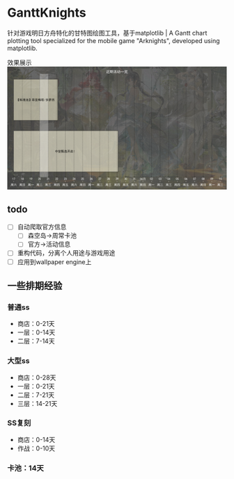 # GanttKnights
针对游戏明日方舟特化的甘特图绘图工具，基于matplotlib | A Gantt chart plotting tool specialized for the mobile game "Arknights", developed using matplotlib.

效果展示
![效果展示](./Gantt.png)

## todo
- [ ] 自动爬取官方信息
  - [ ] 森空岛->周常卡池
  - [ ] 官方->活动信息
- [ ] 重构代码，分离个人用途与游戏用途
- [ ] 应用到wallpaper engine上

## 一些排期经验
### 普通ss
- 商店：0-21天
- 一层：0-14天
- 二层：7-14天

### 大型ss
- 商店：0-28天
- 一层：0-21天
- 二层：7-21天
- 三层：14-21天

### SS复刻
- 商店：0-14天
- 作战：0-10天

### 卡池：14天
